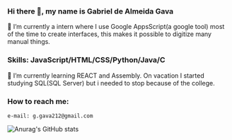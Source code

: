 ### Hi there 👋, my name is Gabriel de Almeida Gava
🔭 I’m currently a intern where I use Google AppsScript(a google tool) most of the time to create interfaces, this makes it possible to digitize many manual things.

### Skills: JavaScript/HTML/CSS/Python/Java/C

🌱 I’m currently learning REACT and Assembly. On vacation I started studying SQL(SQL Server) but i needed to stop because of the college.

### How to reach me:
    e-mail: g.gava212@gmail.com

![Anurag's GitHub stats](https://github-readme-stats.vercel.app/api?username=ggava&show_icons=true&theme=merko)
<!--tokyonight, merko-->

<!--
**ggava/ggava** is a ✨ _special_ ✨ repository because its `README.md` (this file) appears on your GitHub profile.

Here are some ideas to get you started:

- 🔭 I’m currently working on ...
- 🌱 I’m currently learning ...
- 👯 I’m looking to collaborate on ...
- 🤔 I’m looking for help with ...
- 💬 Ask me about ...
- 📫 How to reach me: ...
- 😄 Pronouns: ...
- ⚡ Fun fact: ...
-->

